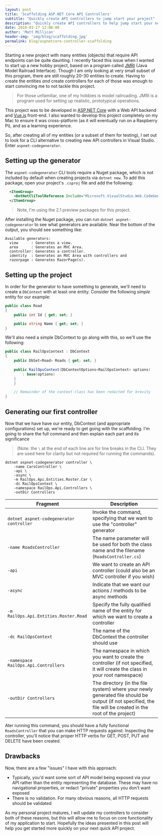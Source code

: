 ```yaml
---
layout: post
title: 'Scaffolding ASP.NET Core API Controllers'
subtitle: "Quickly create API controllers to jump start your project"
description: "Quickly create API controllers to help jump start your next ASP.NET Core Web API"
date: 2018-03-27 12:00:00
author: 'Matt Millican'
header-img: 'img/blog/scaffolding.jpg'
permalink: blog/aspnetcore-controller-scaffolding
---
```


Starting a new project with many entities (objects) that require API endpoints can be quite daunting.  I recently faced this issue when I wanted to start up a new hobby project, based on a program called [JMRI](http://jmri.org) (Java Model Railroad Interface).  Though I am only looking at very small subset of this program, there are still roughly 20-30 entities to create.  Having to create the entities _and_ create controllers for each of those was enough to start convincing me to not tackle this project.

> For those unfamiliar, one of my hobbies is model railroading.  JMRI is a program used for setting up realistic, prototypical operations.

This project was to be developed in [ASP.NET Core](https://docs.microsoft.com/en-us/aspnet/core/) with a Web API backend and [Vue.js](https://vuejs.org/) front-end.  I also wanted to develop this project completely on my Mac to ensure it was cross-platform (as it will eventually run on a Raspberry Pi), and as a learning experience.

So, after creating all of my entities (or a subset of them for testing), I set out to look for a CLI alternative to creating new API controllers in Visual Studio.  Enter `aspnet-codegenerator`.

## Setting up the generator

The `aspnet-codegenerator` CLI tools require a Nuget package, which is not included by default when creating projects via `dotnet new`.  To add this package, open your project's `.csproj` file and add the following:

```xml
  <ItemGroup>
    <DotNetCliToolReference Include="Microsoft.VisualStudio.Web.CodeGeneration.Tools" Version="2.1.0-preview1-final" />
  </ItemGroup>
```

> Note, I'm using the 2.1 preview packages for this project.

After installing the Nuget package, you can run `dotnet aspnet-codegenerator` to see what generators are available.  Near the bottom of the output, you should see something like:

```
Available generators:
  view      : Generates a view.
  area      : Generates an MVC Area.
  controller: Generates a controller.
  identity  : Generates an MVC Area with controllers and
  razorpage : Generates RazorPage(s).
```

## Setting up the project

In order for the generator to have something to generate, we'll need to create a `DbContext` with at least one entity.  Consider the following _simple_ entity for our example:

```c#
public class Road 
{
    public int Id { get; set; }

    public string Name { get; set; }
}
```

We'll also need a simple DbContext to go along with this, so we'll use the following:

```c#
public class RailOpsContext : DbContext
{
    public DbSet<Road> Roads { get; set; }
    
    public RailOpsContext(DbContextOptions<RailOpsContext> options)
        : base(options)
    {    
    }

    // Remainder of the context class has been redacted for brevity
}
```

## Generating our first controller

Now that we have have our entity, DbContext (and appropriate configurations) set up, we're ready to get going with the scaffolding.  I'm going to share the full command and then explain each part and its significance 

> (Note: the `\` at the end of each line are for line breaks in the CLI.  They are used here for clarity but not required for running the commands).

```
dotnet aspnet-codegenerator controller \
    -name CarsController \
    -api \
    -async \
    -m RailOps.Api.Entities.Roster.Car \
    -dc RailOpsContext \
    -namespace RailOps.Api.Controllers \
    -outDir Controllers
```

| Fragment | Description |
| --------- | ---------- |
| `dotnet aspnet-codegenerator controller` | Invoke the command, specifying that we want to use the "controller" generator |
| `-name RoadsController` | The name parameter will be used for both the class name and the filename (`RoadsController.cs`) |
| `-api` | We want to create an API controller (could also be an MVC controller if you wish) |
| `-async` | Indicate that we want our actions / methods to be async methods |
| `-m RailOps.Api.Entities.Roster.Road` | Specify the fully qualified name of the entity for which we want to create a controller |
| `-dc RailOpsContext` | The name of the DbContext the controller should use |
| `-namespace RailOps.Api.Controllers` | The namespace in which you want to create the controller (if not specified, it will create the class in your root namespace) |
| `-outDir Controllers` | The directory (in the file system) where your newly generated file should be output (if not specified, the file will be created in the root of the project) |

Ater running this command, you should have a fully functional `RoadsController` that you can make HTTP requests against.  Inspecting the controller, you'll notice that proper HTTP verbs for GET, POST, PUT and DELETE have been created.

## Drawbacks

Now, there are a few "issues" I have with this approach:

- Typically, you'd want some sort of API model being exposed via your API rather than the entity representing the database.  These may have no navigational properties, or redact "private" properties you don't want exposed
- There is no validation.  For many obvious reasons, all HTTP requests should be validated

As my personal project matures, I will update my controllers to consider both of these reasons, but this will allow me to focus on core functionality of my application to start.  Hopefully the ideas presented in this post will help you get started more quickly on your next quick API project.
